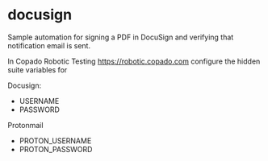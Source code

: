 # docusign

Sample automation for signing a PDF in DocuSign and verifying that notification email is sent.

In Copado Robotic Testing https://robotic.copado.com configure the hidden suite variables for

Docusign:
- USERNAME
- PASSWORD

Protonmail
- PROTON_USERNAME
- PROTON_PASSWORD

